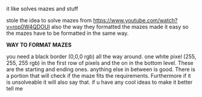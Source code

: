 it like solves mazes and stuff

stole the idea to solve mazes from https://www.youtube.com/watch?v=rop0W4QDOUI also the way they formatted the mazes made it easy so the mazes have to be formatted in the same way.

****WAY TO FORMAT MAZES****

you need a black border (0,0,0 rgb) all the way around. one white pixel (255, 255, 255 rgb) in the first row of pixels and the on in the bottom level. These are the starting and ending ones. anything else in between is good. There is a portion that will check if the maze fits the requirements. Furthermore if it is unsolveable it will also say that. if u have any cool ideas to make it better tell me
